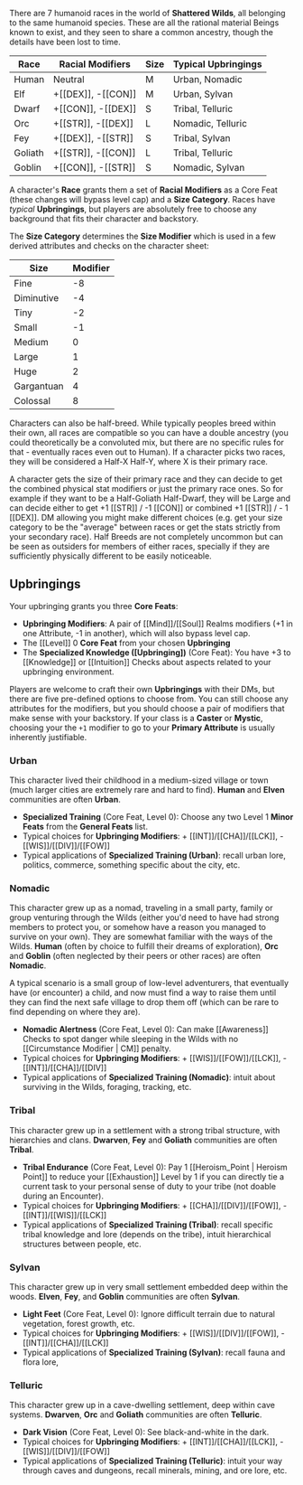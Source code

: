 There are 7 humanoid races in the world of **Shattered Wilds**, all belonging to the same humanoid species. These are all the rational material Beings known to exist, and they seen to share a common ancestry, though the details have been lost to time.

| Race   | Racial Modifiers                           | Size | Typical Upbringings |
|--------|--------------------------------------------|------|---------------------|
| Human  | Neutral                                    | M    | Urban, Nomadic      |
| Elf    | +[[DEX]], -[[CON]] | M    | Urban, Sylvan       |
| Dwarf  | +[[CON]], -[[DEX]] | S    | Tribal, Telluric    |
| Orc    | +[[STR]], -[[DEX]] | L    | Nomadic, Telluric   |
| Fey    | +[[DEX]], -[[STR]] | S    | Tribal, Sylvan      |
| Goliath| +[[STR]], -[[CON]] | L    | Tribal, Telluric    |
| Goblin | +[[CON]], -[[STR]] | S    | Nomadic, Sylvan     |

A character's **Race** grants them a set of **Racial Modifiers** as a Core Feat (these changes will bypass level cap) and a **Size Category**. Races have _typical_ **Upbringings**, but players are absolutely free to choose any background that fits their character and backstory.

The **Size Category** determines the **Size Modifier** which is used in a few derived attributes and checks on the character sheet:

| Size       | Modifier |
|------------|----------|
| Fine       | -8       |
| Diminutive | -4       |
| Tiny       | -2       |
| Small      | -1       |
| Medium     | 0        |
| Large      | 1        |
| Huge       | 2        |
| Gargantuan | 4        |
| Colossal   | 8        |

Characters can also be half-breed. While typically peoples breed within their own, all races are compatible so you can have a double ancestry (you could theoretically be a convoluted mix, but there are no specific rules for that - eventually races even out to Human). If a character picks two races, they will be considered a Half-X Half-Y, where X is their primary race.

A character gets the size of their primary race and they can decide to get the combined physical stat modifiers or just the primary race ones. So for example if they want to be a Half-Goliath Half-Dwarf, they will be Large and can decide either to get +1 [[STR]] / -1 [[CON]] or combined +1 [[STR]] / - 1 [[DEX]]. DM allowing you might make different choices (e.g. get your size category to be the "average" between races or get the stats strictly from your secondary race). Half Breeds are not completely uncommon but can be seen as outsiders for members of either races, specially if they are sufficiently physically different to be easily noticeable.

## Upbringings

Your upbringing grants you three **Core Feats**:

* **Upbringing Modifiers**: A pair of [[Mind]]/[[Soul]] Realms modifiers (+1 in one Attribute, -1 in another), which will also bypass level cap.
* The [[Level]] 0 **Core Feat** from your chosen **Upbringing**
* The **Specialized Knowledge ([Upbringing])** (Core Feat): You have +3 to [[Knowledge]] or [[Intuition]] Checks about aspects related to your upbringing environment.

Players are welcome to craft their own **Upbringings** with their DMs, but there are five pre-defined options to choose from. You can still choose any attributes for the modifiers, but you should choose a pair of modifiers that make sense with your backstory. If your class is a **Caster** or **Mystic**, choosing your the `+1` modifier to go to your **Primary Attribute** is usually inherently justifiable.

### Urban

This character lived their childhood in a medium-sized village or town (much larger cities are extremely rare and hard to find). **Human** and **Elven** communities are often **Urban**.

* **Specialized Training** (Core Feat, Level 0): Choose any two Level 1 **Minor Feats** from the **General Feats** list.
* Typical choices for **Upbringing Modifiers**: + [[INT]]/[[CHA]]/[[LCK]], - [[WIS]]/[[DIV]]/[[FOW]]
* Typical applications of **Specialized Training (Urban)**: recall urban lore, politics, commerce, something specific about the city, etc.

### Nomadic

This character grew up as a nomad, traveling in a small party, family or group venturing through the Wilds (either you'd need to have had strong members to protect you, or somehow have a reason you managed to survive on your own). They are somewhat familiar with the ways of the Wilds. **Human** (often by choice to fulfill their dreams of exploration), **Orc** and **Goblin** (often neglected by their peers or other races) are often **Nomadic**.

A typical scenario is a small group of low-level adventurers, that eventually have (or encounter) a child, and now must find a way to raise them until they can find the next safe village to drop them off (which can be rare to find depending on where they are).

* **Nomadic Alertness** (Core Feat, Level 0): Can make [[Awareness]] Checks to spot danger while sleeping in the Wilds with no [[Circumstance Modifier | CM]] penalty.
* Typical choices for **Upbringing Modifiers**: + [[WIS]]/[[FOW]]/[[LCK]], - [[INT]]/[[CHA]]/[[DIV]]
* Typical applications of **Specialized Training (Nomadic)**: intuit about surviving in the Wilds, foraging, tracking, etc.

### Tribal

This character grew up in a settlement with a strong tribal structure, with hierarchies and clans. **Dwarven**, **Fey** and **Goliath** communities are often **Tribal**.

* **Tribal Endurance** (Core Feat, Level 0): Pay 1 [[Heroism_Point | Heroism Point]] to reduce your [[Exhaustion]] Level by 1 if you can directly tie a current task to your personal sense of duty to your tribe (not doable during an Encounter).
* Typical choices for **Upbringing Modifiers**: + [[CHA]]/[[DIV]]/[[FOW]], - [[INT]]/[[WIS]]/[[LCK]]
* Typical applications of **Specialized Training (Tribal)**: recall specific tribal knowledge and lore (depends on the tribe), intuit hierarchical structures between people, etc.

### Sylvan

This character grew up in very small settlement embedded deep within the woods. **Elven**, **Fey**, and **Goblin** communities are often **Sylvan**.

* **Light Feet** (Core Feat, Level 0): Ignore difficult terrain due to natural vegetation, forest growth, etc.
* Typical choices for **Upbringing Modifiers**: + [[WIS]]/[[DIV]]/[[FOW]], - [[INT]]/[[CHA]]/[[LCK]]
* Typical applications of **Specialized Training (Sylvan)**: recall fauna and flora lore,

### Telluric

This character grew up in a cave-dwelling settlement, deep within cave systems. **Dwarven**, **Orc** and **Goliath** communities are often **Telluric**.

* **Dark Vision** (Core Feat, Level 0): See black-and-white in the dark.
* Typical choices for **Upbringing Modifiers**: + [[INT]]/[[CHA]]/[[LCK]], - [[WIS]]/[[DIV]]/[[FOW]]
* Typical applications of **Specialized Training (Telluric)**: intuit your way through caves and dungeons, recall minerals, mining, and ore lore, etc.
